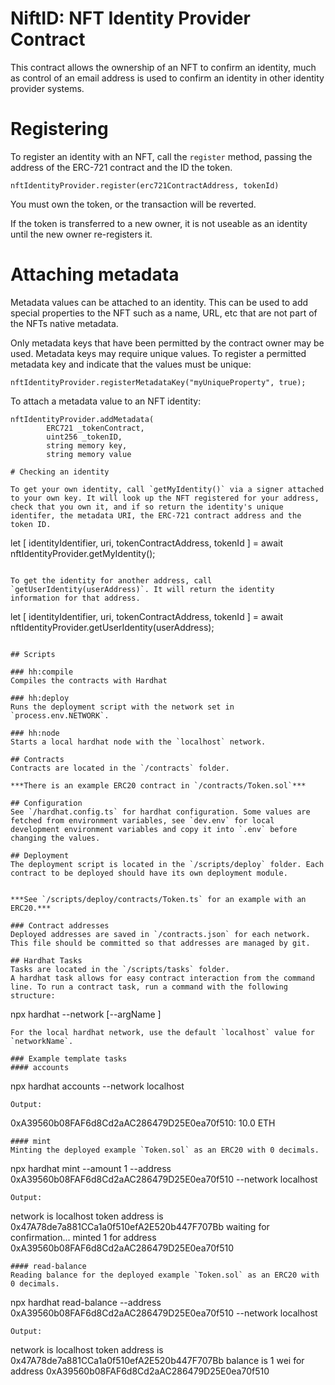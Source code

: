 # NiftID: NFT Identity Provider Contract

This contract allows the ownership of an NFT to confirm an identity, much as control of an email address is used to confirm an identity in other identity provider systems. 



# Registering

To register an identity with an NFT, call the `register` method, passing the address of the ERC-721 contract and the ID the token. 

```
nftIdentityProvider.register(erc721ContractAddress, tokenId)
```

You must own the token, or the transaction will be reverted.

If the token is transferred to a new owner, it is not useable as an identity until the new owner re-registers it.


# Attaching metadata

Metadata values can be attached to an identity. This can be used to add special properties to the NFT such as a name, URL, etc that are not part of the NFTs native metadata.

Only metadata keys that have been permitted by the contract owner may be used. Metadata keys may require unique values. To register a permitted metadata key and indicate that the values must be unique:

```
nftIdentityProvider.registerMetadataKey("myUniqueProperty", true);
```


To attach a metadata value to an NFT identity:

```
nftIdentityProvider.addMetadata(
        ERC721 _tokenContract,
        uint256 _tokenID,
        string memory key,
        string memory value

# Checking an identity

To get your own identity, call `getMyIdentity()` via a signer attached to your own key. It will look up the NFT registered for your address, check that you own it, and if so return the identity's unique identifer, the metadata URI, the ERC-721 contract address and the token ID.

```
let [ identityIdentifier, uri, tokenContractAddress, tokenId ] = await nftIdentityProvider.getMyIdentity();
```

To get the identity for another address, call `getUserIdentity(userAddress)`. It will return the identity information for that address.

```
let [ identityIdentifier, uri, tokenContractAddress, tokenId ] = await nftIdentityProvider.getUserIdentity(userAddress);
```

## Scripts

### hh:compile
Compiles the contracts with Hardhat

### hh:deploy
Runs the deployment script with the network set in `process.env.NETWORK`.

### hh:node
Starts a local hardhat node with the `localhost` network.

## Contracts
Contracts are located in the `/contracts` folder.

***There is an example ERC20 contract in `/contracts/Token.sol`***

## Configuration
See `/hardhat.config.ts` for hardhat configuration. Some values are fetched from environment variables, see `dev.env` for local development environment variables and copy it into `.env` before changing the values.

## Deployment
The deployment script is located in the `/scripts/deploy` folder. Each contract to be deployed should have its own deployment module.


***See `/scripts/deploy/contracts/Token.ts` for an example with an ERC20.***

### Contract addresses
Deployed addresses are saved in `/contracts.json` for each network. This file should be committed so that addresses are managed by git.

## Hardhat Tasks
Tasks are located in the `/scripts/tasks` folder.
A hardhat task allows for easy contract interaction from the command line. To run a contract task, run a command with the following structure:
```
npx hardhat <taskName>
  --network <networkName>
  [--argName <argValue>]
```
For the local hardhat network, use the default `localhost` value for `networkName`. 

### Example template tasks
#### accounts
```
npx hardhat accounts --network localhost
```
Output:
```
0xA39560b08FAF6d8Cd2aAC286479D25E0ea70f510: 10.0 ETH
```
#### mint
Minting the deployed example `Token.sol` as an ERC20 with 0 decimals.
```
npx hardhat mint --amount 1 --address 0xA39560b08FAF6d8Cd2aAC286479D25E0ea70f510 --network localhost
```
Output:
```
network is localhost
token address is 0x47A78de7a881CCa1a0f510efA2E520b447F707Bb
waiting for confirmation...
minted 1 for address 0xA39560b08FAF6d8Cd2aAC286479D25E0ea70f510
```
#### read-balance
Reading balance for the deployed example `Token.sol` as an ERC20 with 0 decimals.
```
npx hardhat read-balance --address 0xA39560b08FAF6d8Cd2aAC286479D25E0ea70f510 --network localhost
```
Output:
```
network is localhost
token address is 0x47A78de7a881CCa1a0f510efA2E520b447F707Bb
balance is 1 wei for address 0xA39560b08FAF6d8Cd2aAC286479D25E0ea70f510
```